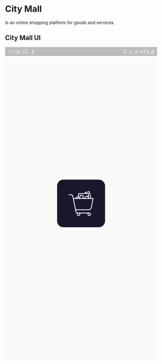 # City Mall

Is an online shopping platform for goods and services.

## City Mall UI

![UI](screenshots/Screenshot1.jpg)